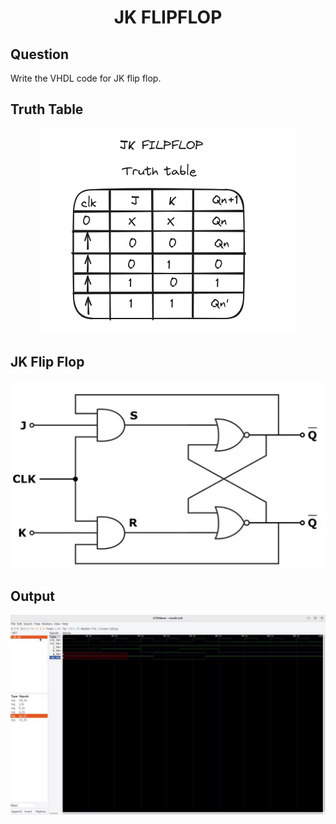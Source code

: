 <div align = 'Center'>
<h1> JK FLIPFLOP </h1>
</div>

## Question
Write the VHDL code for JK flip flop.

## Truth Table
<div align = 'center'>
<img src = 'TruthTable.png'>
</div>

## JK Flip Flop
<div align = 'center'>
<img src = 'JKFlipFLop.png'>
</div>

## Output
![jk_tb](/JK/jk_tb.jpg)